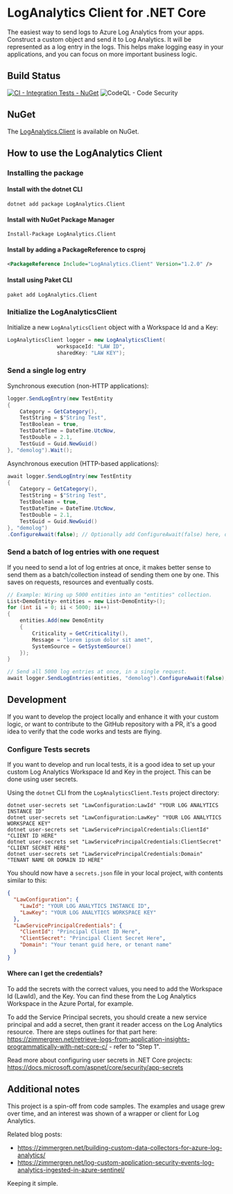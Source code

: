 # LogAnalytics Client for .NET Core
The easiest way to send logs to Azure Log Analytics from your apps.
Construct a custom object and send it to Log Analytics. It will be represented as a log entry in the logs. This helps make logging easy in your applications, and you can focus on more important business logic.

## Build Status
[![CI - Integration Tests - NuGet](https://github.com/Zimmergren/LogAnalytics.Client/workflows/CI/badge.svg)](https://www.nuget.org/packages/loganalytics.client)
![CodeQL - Code Security](https://github.com/Zimmergren/LogAnalytics.Client/workflows/CodeQL/badge.svg)

## NuGet
The [LogAnalytics.Client](https://www.nuget.org/packages/loganalytics.client) is available on NuGet.

## How to use the LogAnalytics Client

### Installing the package

#### Install with the dotnet CLI
```
dotnet add package LogAnalytics.Client
```

#### Install with NuGet Package Manager
```
Install-Package LogAnalytics.Client
```

#### Install by adding a PackageReference to csproj
```xml
<PackageReference Include="LogAnalytics.Client" Version="1.2.0" />
```

#### Install using Paket CLI
```
paket add LogAnalytics.Client
```

### Initialize the LogAnalyticsClient

Initialize a new `LogAnalyticsClient` object with a Workspace Id and a Key:
```csharp
LogAnalyticsClient logger = new LogAnalyticsClient(
                workspaceId: "LAW ID",
                sharedKey: "LAW KEY");
```

### Send a single log entry
Synchronous execution (non-HTTP applications):
```csharp
logger.SendLogEntry(new TestEntity
{
    Category = GetCategory(),
    TestString = $"String Test",
    TestBoolean = true,
    TestDateTime = DateTime.UtcNow,
    TestDouble = 2.1,
    TestGuid = Guid.NewGuid()
}, "demolog").Wait();
```

Asynchronous execution (HTTP-based applications):
```csharp
await logger.SendLogEntry(new TestEntity
{
    Category = GetCategory(),
    TestString = $"String Test",
    TestBoolean = true,
    TestDateTime = DateTime.UtcNow,
    TestDouble = 2.1,
    TestGuid = Guid.NewGuid()
}, "demolog")
.ConfigureAwait(false); // Optionally add ConfigureAwait(false) here, depending on your scenario
```

### Send a batch of log entries with one request
If you need to send a lot of log entries at once, it makes better sense to send them as a batch/collection instead of sending them one by one. This saves on requests, resources and eventually costs. 

```csharp
// Example: Wiring up 5000 entities into an "entities" collection.
List<DemoEntity> entities = new List<DemoEntity>();
for (int ii = 0; ii < 5000; ii++)
{
    entities.Add(new DemoEntity
    {
        Criticality = GetCriticality(),
        Message = "lorem ipsum dolor sit amet",
        SystemSource = GetSystemSource()
    });
}

// Send all 5000 log entries at once, in a single request.
await logger.SendLogEntries(entities, "demolog").ConfigureAwait(false);
```


## Development 

If you want to develop the project locally and enhance it with your custom logic, or want to contribute to the GitHub repository with a PR, it's a good idea to verify that the code works and tests are flying. 

### Configure Tests secrets
If you want to develop and run local tests, it is a good idea to set up your custom Log Analytics Workspace Id and Key in the project. This can be done using user secrets.

Using the `dotnet` CLI from the `LogAnalyticsClient.Tests` project directory:
```
dotnet user-secrets set "LawConfiguration:LawId" "YOUR LOG ANALYTICS INSTANCE ID"
dotnet user-secrets set "LawConfiguration:LawKey" "YOUR LOG ANALYTICS WORKSPACE KEY"
dotnet user-secrets set "LawServicePrincipalCredentials:ClientId" "CLIENT ID HERE"
dotnet user-secrets set "LawServicePrincipalCredentials:ClientSecret" "CLIENT SECRET HERE"
dotnet user-secrets set "LawServicePrincipalCredentials:Domain" "TENANT NAME OR DOMAIN ID HERE"
``` 

You should now have a `secrets.json` file in your local project, with contents similar to this: 
```json
{
  "LawConfiguration": {
    "LawId": "YOUR LOG ANALYTICS INSTANCE ID",
    "LawKey": "YOUR LOG ANALYTICS WORKSPACE KEY"
  },
  "LawServicePrincipalCredentials": {
    "ClientId": "Principal Client ID Here",
    "ClientSecret": "Principal Client Secret Here",
    "Domain": "Your tenant guid here, or tenant name"
  }
}
```

#### Where can I get the credentials?
To add the secrets with the correct values, you need to add the Workspace Id (LawId), and the Key. 
You can find these from the Log Analytics Workspace in the Azure Portal, for example.

To add the Service Principal secrets, you should create a new service principal and add a secret, then grant it reader access on the Log Analytics resource. 
There are steps outlines for that part here: https://zimmergren.net/retrieve-logs-from-application-insights-programmatically-with-net-core-c/ - refer to "Step 1".


Read more about configuring user secrets in .NET Core projects: https://docs.microsoft.com/aspnet/core/security/app-secrets

## Additional notes

This project is a spin-off from code samples. The examples and usage grew over time, and an interest was shown of a wrapper or client for Log Analytics.

Related blog posts:
- https://zimmergren.net/building-custom-data-collectors-for-azure-log-analytics/
- https://zimmergren.net/log-custom-application-security-events-log-analytics-ingested-in-azure-sentinel/

Keeping it simple.
